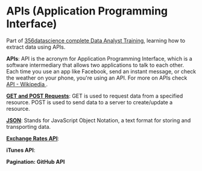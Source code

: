# APIs (Application Programming Interface)

Part of [356datascience complete Data Analyst Training](https://www.udemy.com/course/the-data-analyst-course-complete-data-analyst-bootcamp/learn/lecture/22842385#overview), learning how to extract data using APIs.

**APIs**: API is the acronym for Application Programming Interface, which is a software 
intermediary that allows two applications to talk to each other. Each time you 
use an app like Facebook, send an instant message, or check the weather on your
phone, you're using an API. For more on APIs check [API - Wikipedia ](https://en.wikipedia.org/wiki/API).

**[GET and POST Requests](https://www.w3schools.com/tags/ref_httpmethods.asp)**: GET is used to request data from a specified resource. POST is used to send data to a server to create/update a resource.

**[JSON](https://www.w3schools.com/js/js_json_intro.asp)**: Stands for JavaScript Object Notation, a text format for storing and transporting data.

**[Exchange Rates API](https://exchangeratesapi.io/)**:

**iTunes API**:

**Pagination: GitHub API** 
